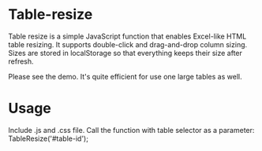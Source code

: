 Table-resize
=============

Table resize is a simple JavaScript function that enables Excel-like HTML table resizing. It supports double-click and drag-and-drop column sizing. Sizes are stored in localStorage so that everything keeps their size after refresh.

Please see the demo. It's quite efficient for use one large tables as well.


Usage
=====

Include .js and .css file.
Call the function with table selector as a parameter: TableResize('#table-id');